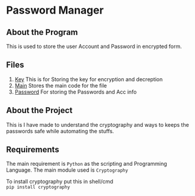 # Password Manager

## About the Program
This is used to store the user Account and Password in encrypted form.

## Files
1. [Key](key.key) This is for Storing the key for encryption and decreption
1. [Main](main.py) Stores the main code for the file
1. [Password](PassWords.txt) For storing the Passwords and Acc info

## About the Project
This is I have made to understand the cryptography and ways to keeps the passwords safe while automating the stuffs.

## Requirements
The main requirement is `Python` as the scripting and Programming Language. 
The main module used is `Cryptography`

To install cryptography put this in shell/cmd<br>
`pip install cryptography`